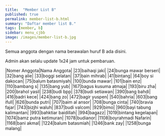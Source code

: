 ```yaml
---
title:  "Member List B"
published: true
permalink: member-list-b.html
summary: "Daftar member list B."
tags: [member, b]
sidebar: menu_cjbb
image: /images/member-list-b.jpg
---
```


Semua anggota dengan nama berawalan huruf B ada disini.

Admin akan selalu update 1x24 jam untuk pembaruan.

|Nomer Anggota|Nama Anggota|
|23|baihaqi jaki|
|24|bunga mawar berseri|
|32|bang alie|
|33|boggi selatan|
|37|bain mihrab|
|41|bintang|
|64|boy si dakocan|
|75|balum batasmiyah|
|100|bunda mawar|
|101|bain enz|
|110|bambang s|
|135|bang yub|
|167|bagus kusuma atmaja|
|193|biru zha|
|200|brahol yasil|
|238|budi bpp|
|378|budi setiawan|
|390|bang bahdi|
|416|badri kece|
|424|bang zo|
|472|bagir yuspen|
|540|bahria|
|603|bang ifull|
|626|bunda putri|
|707|baim al ansor|
|708|bunga cinta|
|740|bravia fajar|
|743|bizjhi waluh|
|837|budi valcom|
|929|bimo|
|960|bayi tabung kalimantan|
|993|bahktiar baidillah|
|994|bagazz|
|1019|bintang kegelapan|
|1074|bamz putra ketimuran|
|1078|budianor|
|1108|boyrahmadi Nafarin|
|1168|bani akmal|
|1224|balum batasmiah|
|1246|bank zay|
|1258|bunga malang|
